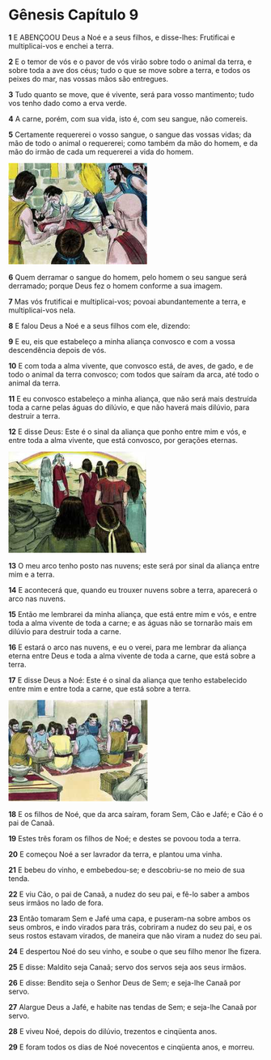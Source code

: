 # Gênesis Capítulo 9

**1** 	E ABENÇOOU Deus a Noé e a seus filhos, e disse-lhes: Frutificai e multiplicai-vos e enchei a terra.

**2** 	E o temor de vós e o pavor de vós virão sobre todo o animal da terra, e sobre toda a ave dos céus; tudo o que se move sobre a terra, e todos os peixes do mar, nas vossas mãos são entregues.

**3** 	Tudo quanto se move, que é vivente, será para vosso mantimento; tudo vos tenho dado como a erva verde.

**4** 	A carne, porém, com sua vida, isto é, com seu sangue, não comereis.

**5** 	Certamente requererei o vosso sangue, o sangue das vossas vidas; da mão de todo o animal o requererei; como também da mão do homem, e da mão do irmão de cada um requererei a vida do homem.

![](../Images/SweetPublishing/1-9-2.jpg) 

**6** 	Quem derramar o sangue do homem, pelo homem o seu sangue será derramado; porque Deus fez o homem conforme a sua imagem.

**7** 	Mas vós frutificai e multiplicai-vos; povoai abundantemente a terra, e multiplicai-vos nela.

**8** 	E falou Deus a Noé e a seus filhos com ele, dizendo:

**9** 	E eu, eis que estabeleço a minha aliança convosco e com a vossa descendência depois de vós.

**10** 	E com toda a alma vivente, que convosco está, de aves, de gado, e de todo o animal da terra convosco; com todos que saíram da arca, até todo o animal da terra.

**11** 	E eu convosco estabeleço a minha aliança, que não será mais destruída toda a carne pelas águas do dilúvio, e que não haverá mais dilúvio, para destruir a terra.

**12** 	E disse Deus: Este é o sinal da aliança que ponho entre mim e vós, e entre toda a alma vivente, que está convosco, por gerações eternas.

![](../Images/SweetPublishing/1-9-4.jpg) 

**13** 	O meu arco tenho posto nas nuvens; este será por sinal da aliança entre mim e a terra.

**14** 	E acontecerá que, quando eu trouxer nuvens sobre a terra, aparecerá o arco nas nuvens.

**15** 	Então me lembrarei da minha aliança, que está entre mim e vós, e entre toda a alma vivente de toda a carne; e as águas não se tornarão mais em dilúvio para destruir toda a carne.

**16** 	E estará o arco nas nuvens, e eu o verei, para me lembrar da aliança eterna entre Deus e toda a alma vivente de toda a carne, que está sobre a terra.

**17** 	E disse Deus a Noé: Este é o sinal da aliança que tenho estabelecido entre mim e entre toda a carne, que está sobre a terra.

![](../Images/SweetPublishing/1-9-5.jpg) 

**18** 	E os filhos de Noé, que da arca saíram, foram Sem, Cão e Jafé; e Cão é o pai de Canaã.

**19** 	Estes três foram os filhos de Noé; e destes se povoou toda a terra.

**20** 	E começou Noé a ser lavrador da terra, e plantou uma vinha.

**21** 	E bebeu do vinho, e embebedou-se; e descobriu-se no meio de sua tenda.

**22** 	E viu Cão, o pai de Canaã, a nudez do seu pai, e fê-lo saber a ambos seus irmãos no lado de fora.

**23** 	Então tomaram Sem e Jafé uma capa, e puseram-na sobre ambos os seus ombros, e indo virados para trás, cobriram a nudez do seu pai, e os seus rostos estavam virados, de maneira que não viram a nudez do seu pai.

**24** 	E despertou Noé do seu vinho, e soube o que seu filho menor lhe fizera.

**25** 	E disse: Maldito seja Canaã; servo dos servos seja aos seus irmãos.

**26** 	E disse: Bendito seja o Senhor Deus de Sem; e seja-lhe Canaã por servo.

**27** 	Alargue Deus a Jafé, e habite nas tendas de Sem; e seja-lhe Canaã por servo.

**28** 	E viveu Noé, depois do dilúvio, trezentos e cinqüenta anos.

**29** 	E foram todos os dias de Noé novecentos e cinqüenta anos, e morreu.

